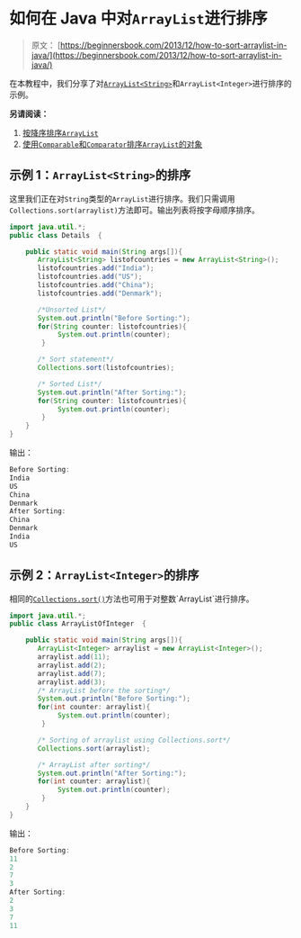 # 如何在 Java 中对`ArrayList`进行排序

> 原文： [https://beginnersbook.com/2013/12/how-to-sort-arraylist-in-java/](https://beginnersbook.com/2013/12/how-to-sort-arraylist-in-java/)

在本教程中，我们分享了对[`ArrayList<String>`](https://beginnersbook.com/2013/12/java-arraylist/)和`ArrayList<Integer>`进行排序的示例。

**另请阅读：**

1.  [按降序排序`ArrayList`](https://beginnersbook.com/2013/12/sort-arraylist-in-descending-order-in-java/)
2.  [使用`Comparable`和`Comparator`排序`ArrayList`的对象](https://beginnersbook.com/2013/12/java-arraylist-of-object-sort-example-comparable-and-comparator/)

## 示例 1：`ArrayList<String>`的排序

这里我们正在对`String`类型的`ArrayList`进行排序。我们只需调用`Collections.sort(arraylist)`方法即可。输出列表将按字母顺序排序。

```java
import java.util.*;
public class Details  {

	public static void main(String args[]){
	   ArrayList<String> listofcountries = new ArrayList<String>();
	   listofcountries.add("India");
	   listofcountries.add("US");
	   listofcountries.add("China");
	   listofcountries.add("Denmark");

	   /*Unsorted List*/
	   System.out.println("Before Sorting:");
	   for(String counter: listofcountries){
			System.out.println(counter);
		}

	   /* Sort statement*/
	   Collections.sort(listofcountries);

	   /* Sorted List*/
	   System.out.println("After Sorting:");
	   for(String counter: listofcountries){
			System.out.println(counter);
		}
	}
}
```

输出：

```java
Before Sorting:
India
US
China
Denmark
After Sorting:
China
Denmark
India
US
```

## 示例 2：`ArrayList<Integer>`的排序

相同的[`Collections.sort()`](https://docs.oracle.com/javase/6/docs/api/java/util/Collections.html#sort(java.util.List))方法也可用于对整数`ArrayList`进行排序。

```java
import java.util.*;
public class ArrayListOfInteger  {

	public static void main(String args[]){
	   ArrayList<Integer> arraylist = new ArrayList<Integer>();
	   arraylist.add(11);
	   arraylist.add(2);
	   arraylist.add(7);
	   arraylist.add(3);
	   /* ArrayList before the sorting*/
	   System.out.println("Before Sorting:");
	   for(int counter: arraylist){
			System.out.println(counter);
		}

	   /* Sorting of arraylist using Collections.sort*/
	   Collections.sort(arraylist);

	   /* ArrayList after sorting*/
	   System.out.println("After Sorting:");
	   for(int counter: arraylist){
			System.out.println(counter);
		}
	}
}
```

输出：

```java
Before Sorting:
11
2
7
3
After Sorting:
2
3
7
11
```
